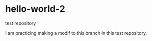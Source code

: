 # hello-world-2
test repository

I am practicing making a modif to this branch in this test repository.
